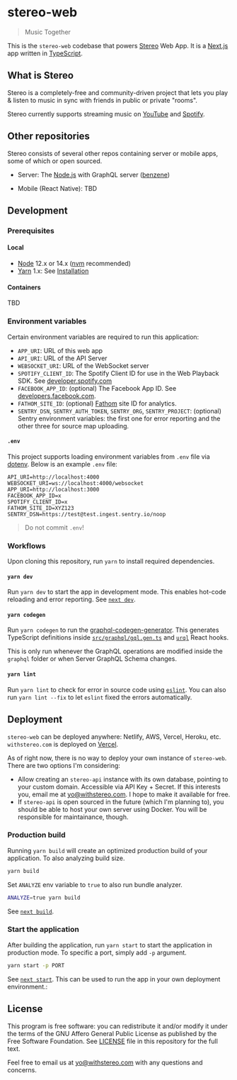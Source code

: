 # stereo-web

> Music Together

This is the `stereo-web` codebase that powers [Stereo](https://withstereo.com/) Web App. It is a [Next.js](https://github.com/vercel/next.js) app written in [TypeScript](https://github.com/microsoft/TypeScript).

## What is Stereo

Stereo is a completely-free and community-driven project that lets you play & listen to music in sync with friends in public or private "rooms".

Stereo currently supports streaming music on [YouTube](https://www.youtube.com/) and [Spotify](https://www.spotify.com/).

## Other repositories

Stereo consists of several other repos containing server or mobile apps, some of which or open sourced.

- Server: The [Node.js](https://github.com/nodejs/node) with GraphQL server ([benzene](https://github.com/hoangvvo/benzene))

- Mobile (React Native): TBD

## Development

### Prerequisites

#### Local

- [Node](https://nodejs.org/) 12.x or 14.x ([nvm](https://github.com/nvm-sh/nvm) recommended)
- [Yarn](https://yarnpkg.com/) 1.x: See [Installation](https://classic.yarnpkg.com/en/docs/install)

#### Containers

TBD

### Environment variables

Certain environment variables are required to run this application:

- `APP_URI`: URL of this web app
- `API_URI`: URL of the API Server
- `WEBSOCKET_URI`: URL of the WebSocket server
- `SPOTIFY_CLIENT_ID`: The Spotify Client ID for use in the Web Playback SDK. See [developer.spotify.com](https://developer.spotify.com/)
- `FACEBOOK_APP_ID`: (optional) The Facebook App ID. See [developers.facebook.com](https://developers.facebook.com/).
- `FATHOM_SITE_ID`: (optional) [Fathom](https://usefathom.com/) site ID for analytics.
- `SENTRY_DSN`, `SENTRY_AUTH_TOKEN`, `SENTRY_ORG`, `SENTRY_PROJECT`: (optional) Sentry environment variables: the first one for error reporting and the other three for source map uploading.

#### `.env`

This project supports loading environment variables from `.env` file via [dotenv](https://github.com/motdotla/dotenv). Below is an example `.env` file:

```
API_URI=http://localhost:4000
WEBSOCKET_URI=ws://localhost:4000/websocket
APP_URI=http://localhost:3000
FACEBOOK_APP_ID=x
SPOTIFY_CLIENT_ID=x
FATHOM_SITE_ID=XYZ123
SENTRY_DSN=https://test@test.ingest.sentry.io/noop
```

> Do not commit `.env`!

### Workflows

Upon cloning this repository, run `yarn` to install required dependencies.

#### `yarn dev`

Run `yarn dev` to start the app in development mode. This enables hot-code reloading and error reporting. See [`next dev`](https://nextjs.org/docs/api-reference/cli#development).

#### `yarn codegen`

Run `yarn codegen` to run the [graphql-codegen-generator](https://github.com/dotansimha/graphql-code-generator). This generates TypeScript definitions inside [`src/graphql/gql.gen.ts`](src/graphql/gql.gen.ts) and [`urql`](https://github.com/FormidableLabs/urql) React hooks.

This is only run whenever the GraphQL operations are modified inside the `graphql` folder or when Server GraphQL Schema changes.

#### `yarn lint`

Run `yarn lint` to check for error in source code using [`eslint`](https://github.com/eslint/eslint). You can also run `yarn lint --fix` to let `eslint` fixed the errors automatically.

## Deployment

`stereo-web` can be deployed anywhere: Netlify, AWS, Vercel, Heroku, etc. `withstereo.com` is deployed on [Vercel](https://vercel.com).

As of right now, there is no way to deploy your own instance of `stereo-web`. There are two options I'm considering:

- Allow creating an `stereo-api` instance with its own database, pointing to your custom domain. Accessible via API Key + Secret. If this interests you, email me at [yo@withstereo.com](yo@withstereo.com). I hope to make it available for free.
- If `stereo-api` is open sourced in the future (which I'm planning to), you should be able to host your own server using Docker. You will be responsible for maintainance, though.

### Production build

Running `yarn build` will create an optimized production build of your application. To also analyzing build size.

```bash
yarn build
```

Set `ANALYZE` env variable to `true` to also run bundle analyzer.

```bash
ANALYZE=true yarn build
```

See [`next build`](https://nextjs.org/docs/api-reference/cli#build).

### Start the application

After building the application, run `yarn start` to start the application in production mode.  To specific a port, simply add `-p` argument.

```bash
yarn start -p PORT
```

See [`next start`](https://nextjs.org/docs/api-reference/cli#production). This can be used to run the app in your own deployment environment.:

## License

This program is free software: you can redistribute it and/or modify it under the terms of the GNU Affero General Public License as published by the Free Software Foundation. See [LICENSE](LICENSE) file in this repository for the full text.

Feel free to email us at [yo@withstereo.com](yo@withstereo.com) with any questions and concerns.

